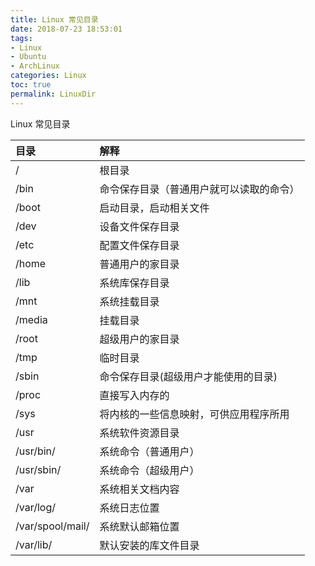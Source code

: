 ```yaml
---
title: Linux 常见目录
date: 2018-07-23 18:53:01
tags:
- Linux
- Ubuntu
- ArchLinux
categories: Linux
toc: true
permalink: LinuxDir
---
```

Linux 常见目录
<!--more-->

|目录|解释|
|:---|:---|
|/|根目录|
|/bin|命令保存目录（普通用户就可以读取的命令）|
|/boot|启动目录，启动相关文件|
|/dev|设备文件保存目录|
|/etc|配置文件保存目录|
|/home|普通用户的家目录|
|/lib|系统库保存目录|
|/mnt|系统挂载目录|
|/media|挂载目录|
|/root|超级用户的家目录|
|/tmp|临时目录|
|/sbin|命令保存目录(超级用户才能使用的目录)|
|/proc|直接写入内存的|
|/sys|将内核的一些信息映射，可供应用程序所用|
|/usr|系统软件资源目录|
|/usr/bin/|系统命令（普通用户）|
|/usr/sbin/|系统命令（超级用户）|
|/var|系统相关文档内容|
|/var/log/|系统日志位置|
|/var/spool/mail/|系统默认邮箱位置|
|/var/lib/|默认安装的库文件目录|
